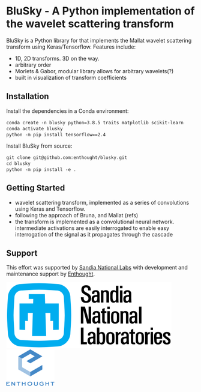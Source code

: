 BluSky - A Python implementation of the wavelet scattering transform
====================================================================

BluSky is a Python library for that implements the Mallat wavelet scattering transform using Keras/Tensorflow.  Features include:
- 1D, 2D transforms.  3D on the way.
- arbitrary order
- Morlets & Gabor, modular library allows for arbitrary wavelets(?)
- built in visualization of transform coefficients

Installation
------------
Install the dependencies in a Conda environment:
```
conda create -n blusky python=3.8.5 traits matplotlib scikit-learn
conda activate blusky
python -m pip install tensorflow==2.4
```

Install BluSky from source:
```
git clone git@github.com:enthought/blusky.git
cd blusky
python -m pip install -e .
```

Getting Started
---------------
- wavelet scattering transform, implemented as a series of convolutions using Keras and Tensorflow.
- following the approach of Bruna, and Mallat (refs)
- the transform is implemented as a convolutional neural network. intermediate activations are easily interrogated to enable easy interrogation of the signal as it propagates through the cascade


Support
-------
This effort was supported by [Sandia National Labs](https://www.sandia.gov/) with development and maintenance support 
by [Enthought](https://www.enthought.com).

![Sandia Labs Logo](/blusky/images/sandia-logo.svg) ![Enthought logo](/blusky/images/enthought-logo.png)
